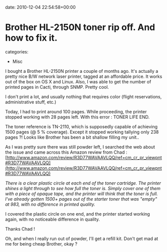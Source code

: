 


date: 2010-12-04 22:54:58+00:00


# Brother HL-2150N toner rip off. And how to fix it.

categories:
- Misc


I bought a Brother HL-2150N printer a couple of months ago.
It's actually a pretty nice B/W network laser printer, tagged at an affordable price. 
It works out of the box on OS X and Linux. 
Also, I was able to get the number of printed pages in Cacti, through SNMP.
Pretty cool.

I don't print a lot, and usually nothing that requires color (flight reservations, administrative stuff, etc.)

Today, I had to print around 100 pages. While proceeding, the printer stopped working with 28 pages left.
With this error : TONER LIFE END.

The toner reference is TN-2110, which is supposedly capable of achieving 1500 pages (@ 5 % coverage).
Except it stopped working tallying only 238 pages ?! Looks like Brother has been a bit shallow filling my unit..

As I was pretty sure there was still powder left, I searched the web about the issue and came across this Amazon review from Chad :
[http://www.amazon.com/review/R3D77WAVAAVLQQ/ref=cm_cr_pr_viewpnt#R3D77WAVAAVLQQ](http://www.amazon.com/review/R3D77WAVAAVLQQ/ref=cm_cr_pr_viewpnt#R3D77WAVAAVLQQ)

_There is a clear plastic circle at each end of the toner cartridge. The printer shines a light through to see how full the toner is. Simply cover one of them with a piece of opaque tape, and the printer will think that the toner is full. I've already gotten 1500+ pages out of the starter toner that was "empty" at 983, with no difference in printed quality._

I covered the plastic circle on one end, and the printer started working again, with no noticeable difference in quality.

Thanks Chad !

Oh, and when I really run out of powder, I'll get a refill kit. Don't get mad at me for being cheap Brother, okay ?


